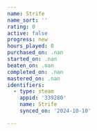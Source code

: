 ```yaml
---
name: Strife
name_sort: ''
rating: 0
active: false
progress: new
hours_played: 0
purchased_on: .nan
started_on: .nan
beaten_on: .nan
completed_on: .nan
mastered_on: .nan
identifiers:
  - type: steam
    appid: '339280'
    name: Strife
    synced_on: '2024-10-10'

---
```

